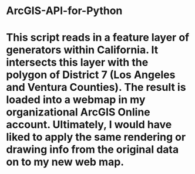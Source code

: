 # ArcGIS-API-for-Python
# This script reads in a feature layer of generators within California. It intersects this layer with the polygon of District 7 (Los Angeles and Ventura Counties). The result is loaded into a webmap in my organizational ArcGIS Online account. Ultimately, I would have liked to apply the same rendering or drawing info from the original data on to my new web map. 
